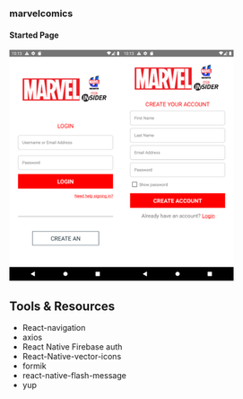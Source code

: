 ### marvelcomics

#### Started Page

<img src="./assets/marvel1.png" width="200"><img src="./assets/marvel2.png" width="200">

## Tools & Resources

- React-navigation
- axios
- React Native Firebase auth
- React-Native-vector-icons
- formik
- react-native-flash-message
- yup
